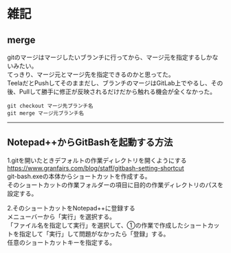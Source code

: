 # 雑記

## merge

gitのマージはマージしたいブランチに行ってから、マージ元を指定するしかないみたい。  
てっきり、マージ元とマージ先を指定できるのかと思ってた。  
TeelaだとPushしてそのままだし、ブランチのマージはGitLab上でやるし、その後、Pullして勝手に修正が反映されるだけだから触れる機会が全くなかった。  

``` git
git checkout マージ先ブランチ名
git merge マージ元ブランチ名
```

---

## Notepad++からGitBashを起動する方法

1.gitを開いたときデフォルトの作業ディレクトリを開くようにする  
<https://www.granfairs.com/blog/staff/gitbash-setting-shortcut>  
git-bash.exeの本体からショートカットを作成する。  
そのショートカットの作業フォルダーの項目に目的の作業ディレクトリのパスを設定する。  

2.そのショートカットをNotepad++に登録する  
メニューバーから「実行」を選択する。  
「ファイル名を指定して実行」を選択して、①の作業で作成したショートカットを指定して「実行」して問題がなかったら「登録」する。  
任意のショートカットキーを指定する。  
